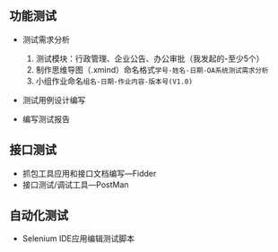 ## 功能测试

- 测试需求分析
  1. 测试模块：行政管理、企业公告、办公审批（我发起的-至少5个）
  2. 制作思维导图（.xmind）命名格式`学号-姓名-日期-OA系统测试需求分析`
  3. 小组作业命名`组名-日期-作业内容-版本号(V1.0)`

- 测试用例设计编写
- 编写测试报告

## 接口测试

- 抓包工具应用和接口文档编写—Fidder
- 接口测试/调试工具—PostMan

## 自动化测试

- Selenium IDE应用编辑测试脚本